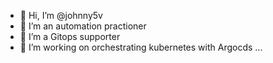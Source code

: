 - 👋 Hi, I’m @johnny5v
- 👀 I’m an automation practioner
- 🌱 I’m a Gitops supporter
- 💞️ I’m working on orchestrating kubernetes with Argocds ...

<!---
johnny5v/johnny5v is a ✨ special ✨ repository because its `README.md` (this file) appears on your GitHub profile.
You can click the Preview link to take a look at your changes.
--->
